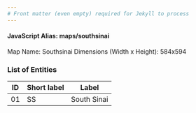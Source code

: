 ```yaml
---
# Front matter (even empty) required for Jekyll to process
---
```


#### JavaScript Alias: maps/southsinai

Map Name: Southsinai
Dimensions (Width x Height): 584x594





### List of Entities

ID | Short label | Label
---|---|---|
01|SS|South Sinai

